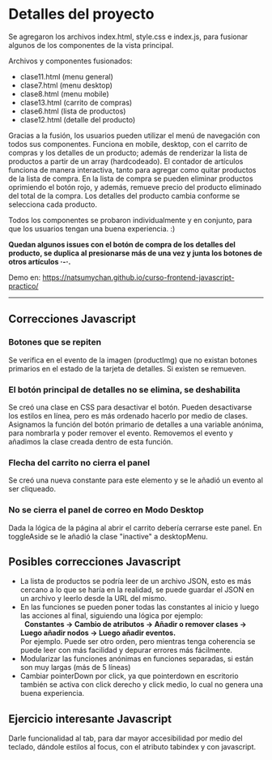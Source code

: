 # Detalles del proyecto
Se agregaron los archivos index.html, style.css e index.js, para fusionar algunos de los componentes de la vista principal.

Archivos y componentes fusionados:

- clase11.html (menu general)
- clase7.html (menu desktop)
- clase8.html (menu mobile)
- clase13.html (carrito de compras)
- clase6.html (lista de productos)
- clase12.html (detalle del producto)

Gracias a la fusión, los usuarios pueden utilizar el menú de navegación con todos sus componentes. Funciona en mobile, desktop, con el carrito de compras y los detalles de un producto; además de renderizar la lista de productos a partir de un array (hardcodeado). El contador de artículos funciona de manera interactiva, tanto para agregar como quitar productos de la lista de compra. En la lista de compra se pueden eliminar productos oprimiendo el botón rojo, y además, remueve precio del producto eliminado del total de la compra. Los detalles del producto cambia conforme se selecciona cada producto.

Todos los componentes se probaron individualmente y en conjunto, para que los usuarios tengan una buena experiencia. :)

**Quedan algunos issues con el botón de compra de los detalles del producto, se duplica al presionarse más de una vez y junta los botones de otros artículos ·-·.**

Demo en:  https://natsumychan.github.io/curso-frontend-javascript-practico/
<hr>

## Correcciones Javascript

### Botones que se repiten
Se verifica en el evento de la imagen (productImg) que no existan botones primarios en el estado de la tarjeta de detalles. Si existen se remueven.

### El botón principal de detalles no se elimina, se deshabilita
Se creó una clase en CSS para desactivar el botón. Pueden desactivarse los estilos en línea, pero es más ordenado hacerlo por medio de clases.
Asignamos la función del botón primario de detalles a una variable anónima, para nombrarla y poder remover el evento.
Removemos el evento y añadimos la clase creada dentro de esta función.

### Flecha del carrito no cierra el panel
Se creó una nueva constante para este elemento y se le añadió un evento al ser cliqueado. 

### No se cierra el panel de correo en Modo Desktop
Dada la lógica de la página al abrir el carrito debería cerrarse este panel.
En toggleAside se le añadió la clase "inactive" a desktopMenu.

## Posibles correcciones Javascript

* La lista de productos se podría leer de un archivo JSON, esto es más cercano a lo que se haría en la realidad, se puede guardar el JSON en un archivo y leerlo desde la URL del mismo.
* En las funciones se pueden poner todas las constantes al inicio y luego las acciones al final, siguiendo una lógica por ejemplo:  
  &nbsp;&nbsp;**Constantes $\rightarrow$ Cambio de atributos $\rightarrow$ Añadir o remover clases $\rightarrow$ Luego añadir nodos $\rightarrow$ Luego añadir eventos.**  
  Por ejemplo. Puede ser otro orden, pero mientras tenga coherencia se puede leer con más facilidad y depurar errores más fácilmente.
* Modularizar las funciones anónimas en funciones separadas, si están son muy largas (más de 5 líneas)
* Cambiar pointerDown por click, ya que pointerdown en escritorio también se activa con click derecho y click medio, lo cual no genera una buena experiencia.

## Ejercicio interesante Javascript

Darle funcionalidad al tab, para dar mayor accesibilidad por medio del teclado, dándole estilos al focus, con el atributo tabindex y con javascript.
